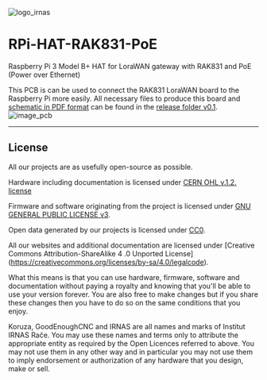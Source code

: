 ![logo_irnas](https://github.com/IRNAS/RPi-HAT-RAK831-PoE/blob/master/images/irnas_logo.png)

# RPi-HAT-RAK831-PoE
Raspberry Pi 3 Model B+ HAT for LoraWAN gateway with RAK831 and PoE (Power over Ethernet)

This PCB is can be used to connect the RAK831 LoraWAN board to the Raspberry Pi more easily. All necessary files to produce this board and [schematic in PDF format](https://github.com/IRNAS/RPi-HAT-RAK831-PoE/blob/master/releace/RPi-HAT-RAK831-PoE-PCB/v0.1/Step%205%20-%20Schematic/Schematic%20RPi-HAT-RAK831-PoE-PCB.PDF) can be found in the [release folder v0.1](https://github.com/IRNAS/RPi-HAT-RAK831-PoE/tree/master/releace/RPi-HAT-RAK831-PoE-PCB/v0.1).
![image_pcb](https://github.com/IRNAS/RPi-HAT-RAK831-PoE/blob/master/images/3d%20Capture.PNG)

---
## License

All our projects are as usefully open-source as possible.

Hardware including documentation is licensed under [CERN OHL v.1.2. license](http://www.ohwr.org/licenses/cern-ohl/v1.2)

Firmware and software originating from the project is licensed under [GNU GENERAL PUBLIC LICENSE v3](http://www.gnu.org/licenses/gpl-3.0.en.html).

Open data generated by our projects is licensed under [CC0](https://creativecommons.org/publicdomain/zero/1.0/legalcode).

All our websites and additional documentation are licensed under [Creative Commons Attribution-ShareAlike 4 .0 Unported License] (https://creativecommons.org/licenses/by-sa/4.0/legalcode).

What this means is that you can use hardware, firmware, software and documentation without paying a royalty and knowing that you'll be able to use your version forever. You are also free to make changes but if you share these changes then you have to do so on the same conditions that you enjoy.

Koruza, GoodEnoughCNC and IRNAS are all names and marks of Institut IRNAS Rače. 
You may use these names and terms only to attribute the appropriate entity as required by the Open Licences referred to above. You may not use them in any other way and in particular you may not use them to imply endorsement or authorization of any hardware that you design, make or sell.

